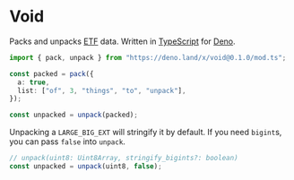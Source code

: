 # Void

Packs and unpacks [ETF](https://erlang.org/doc/apps/erts/erl_ext_dist.html)
data. Written in [TypeScript](https://www.typescriptlang.org/) for
[Deno](https://deno.land/).

```ts
import { pack, unpack } from "https://deno.land/x/void@0.1.0/mod.ts";

const packed = pack({
  a: true,
  list: ["of", 3, "things", "to", "unpack"],
});

const unpacked = unpack(packed);
```

Unpacking a `LARGE_BIG_EXT` will stringify it by default. If you need `bigint`s,
you can pass `false` into `unpack`.

```ts
// unpack(uint8: Uint8Array, stringify_bigints?: boolean)
const unpacked = unpack(uint8, false);
```
